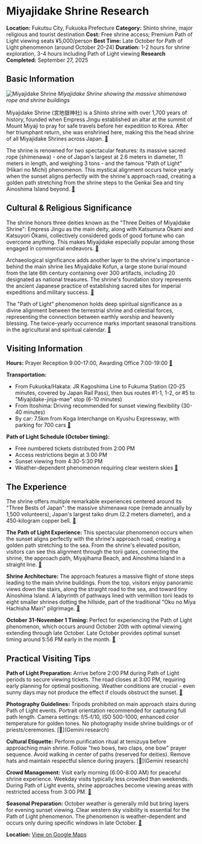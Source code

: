 # Miyajidake Shrine Research

**Location:** Fukutsu City, Fukuoka Prefecture
**Category:** Shinto shrine, major religious and tourist destination
**Cost:** Free shrine access; Premium Path of Light viewing seats ¥5,000/person
**Best Time:** Late October for Path of Light phenomenon (around October 20-24)
**Duration:** 1-2 hours for shrine exploration, 3-4 hours including Path of Light viewing
**Research Completed:** September 27, 2025

## Basic Information

![Miyajidake Shrine](https://asset.japan.travel/image/upload/v1666333981/fukuoka/Fukuoka_t_id208_1.jpg)
*Miyajidake Shrine showing the massive shimenawa rope and shrine buildings*

Miyajidake Shrine (宮地嶽神社) is a Shinto shrine with over 1,700 years of history, founded when Empress Jingu established an altar at the summit of Mount Miyaji to pray for safe travels before her expedition to Korea. After her triumphant return, she was enshrined here, making this the head shrine of all Miyajidake Shrines across Japan. [🔗](https://www.crossroadfukuoka.jp/en/spot/10236)

The shrine is renowned for two spectacular features: its massive sacred rope (shimenawa) - one of Japan's largest at 2.6 meters in diameter, 11 meters in length, and weighing 3 tons - and the famous "Path of Light" (Hikari no Michi) phenomenon. This mystical alignment occurs twice yearly when the sunset aligns perfectly with the shrine's approach road, creating a golden path stretching from the shrine steps to the Genkai Sea and tiny Ainoshima Island beyond. [🔗](https://www.fukuoka-now.com/en/event/miyajidake-shrine-path-of-light/)

## Cultural & Religious Significance

The shrine honors three deities known as the "Three Deities of Miyajidake Shrine": Empress Jingu as the main deity, along with Katsumura Ōkami and Katsuyori Ōkami, collectively considered gods of good fortune who can overcome anything. This makes Miyajidake especially popular among those engaged in commercial endeavors. [🔗](https://enjoy-kyushu.com/column/fukuoka/scenic/881.html)

Archaeological significance adds another layer to the shrine's importance - behind the main shrine lies Miyajidake Kofun, a large stone burial mound from the late 6th century containing over 300 artifacts, including 20 designated as national treasures. The shrine's foundation story represents the ancient Japanese practice of establishing sacred sites for imperial expeditions and military success. [🔗](https://japantoday.com/category/features/travel/miyajidake-shrine-a-historic-hillside-full-of-surprises-1)

The "Path of Light" phenomenon holds deep spiritual significance as a divine alignment between the terrestrial shrine and celestial forces, representing the connection between earthly worship and heavenly blessing. The twice-yearly occurrence marks important seasonal transitions in the agricultural and spiritual calendar. [🔗](https://www.fukuoka-now.com/en/event/miyajidake-shrine-path-of-light/)

## Visiting Information

**Hours:** Prayer Reception 9:00-17:00, Awarding Office 7:00-19:00 [🔗](https://japantravel.navitime.com/en/area/jp/spot/02301-1600355/)

**Transportation:**
- From Fukuoka/Hakata: JR Kagoshima Line to Fukuma Station (20-25 minutes, covered by Japan Rail Pass), then bus routes #1-1, 1-2, or #5 to "Miyajidake-jinja-mae" stop (6-10 minutes)
- From Itoshima: Driving recommended for sunset viewing flexibility (30-40 minutes)
- By car: 7.5km from Koga Interchange on Kyushu Expressway, with parking for 700 cars [🔗](https://www.japan.travel/en/spot/779/)

**Path of Light Schedule (October timing):**
- Free numbered tickets distributed from 2:00 PM
- Access restrictions begin at 3:00 PM
- Sunset viewing from 4:30-5:30 PM
- Weather-dependent phenomenon requiring clear western skies [🔗](https://www.tripadvisor.com/ShowTopic-g1022383-i50611-k13688594-Miyajidake_shrine_path_of_light_autumn_viewing-Fukutsu_Fukuoka_Prefecture_Kyushu.html)

## The Experience

The shrine offers multiple remarkable experiences centered around its "Three Bests of Japan": the massive shimenawa rope (remade annually by 1,500 volunteers), Japan's largest taiko drum (2.2 meters diameter), and a 450-kilogram copper bell. [🔗](https://travel.gaijinpot.com/miyajidake-shrine/)

**The Path of Light Experience:** This spectacular phenomenon occurs when the sunset aligns perfectly with the shrine's approach road, creating a golden path stretching to the sea. From the shrine's elevated position, visitors can see this alignment through the torii gates, connecting the shrine, the approach path, Miyajihama Beach, and Ainoshima Island in a straight line. [🔗](https://mercure-fukuokamunakata-resortandspa.jp/en/sightseeing/miyajidakejinja/)

**Shrine Architecture:** The approach features a massive flight of stone steps leading to the main shrine buildings. From the top, visitors enjoy panoramic views down the stairs, along the straight road to the sea, and toward tiny Ainoshima Island. A labyrinth of pathways lined with vermillion torii leads to eight smaller shrines dotting the hillside, part of the traditional "Oku no Miya Hachisha Mairi" pilgrimage. [🔗](https://www.touristinjapan.com/miyajidake-shrine-fukutsu/)

**October 31-November 1 Timing:** Perfect for experiencing the Path of Light phenomenon, which occurs around October 20th with optimal viewing extending through late October. Late October provides optimal sunset timing around 5:56 PM early in the month. [🔗](https://www.fukuoka-now.com/en/event/miyajidake-shrine-path-of-light/)

## Practical Visiting Tips

**Path of Light Preparation:** Arrive before 2:00 PM during Path of Light periods to secure viewing tickets. The road closes at 3:00 PM, requiring early planning for optimal positioning. Weather conditions are crucial - even sunny days may not produce the effect if clouds obstruct the sunset. [🔗](https://www.tripadvisor.com/ShowTopic-g1022383-i50611-k13688594-Miyajidake_shrine_path_of_light_autumn_viewing-Fukutsu_Fukuoka_Prefecture_Kyushu.html)

**Photography Guidelines:** Tripods prohibited on main approach stairs during Path of Light events. Portrait orientation recommended for capturing full path length. Camera settings: f/5-f/10, ISO 500-1000, enhanced color temperature for golden tones. No photography inside shrine buildings or of priests/ceremonies. [🔗](Gemini research)

**Cultural Etiquette:** Perform purification ritual at temizuya before approaching main shrine. Follow "two bows, two claps, one bow" prayer sequence. Avoid walking in center of paths (reserved for deities). Remove hats and maintain respectful silence during prayers. [🔗](Gemini research)

**Crowd Management:** Visit early morning (6:00-8:00 AM) for peaceful shrine experience. Weekday visits typically less crowded than weekends. During Path of Light events, shrine approaches become viewing areas with restricted access from 3:00 PM. [🔗](https://travel.gaijinpot.com/miyajidake-shrine/)

**Seasonal Preparation:** October weather is generally mild but bring layers for evening sunset viewing. Clear western sky visibility is essential for the Path of Light phenomenon. The phenomenon is weather-dependent and occurs only during specific windows in late October. [🔗](https://www.fukuoka-now.com/en/event/miyajidake-shrine-path-of-light/)

**Location:** [View on Google Maps](https://www.google.com/maps/place/Miyajidake+Shrine/@33.7796889,130.4825556,17z)